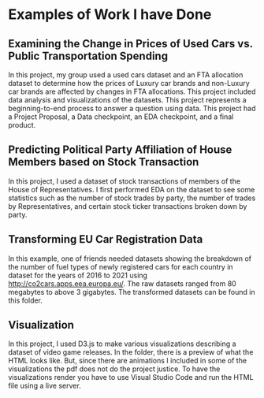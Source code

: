 # Examples of Work I have Done

## Examining the Change in Prices of Used Cars vs. Public Transportation Spending

In this project, my group used a used cars dataset and an FTA allocation dataset to determine how the prices of Luxury car brands and non-Luxury car brands are affected by changes in FTA allocations. This project included data analysis and visualizations of the datasets. This project represents a beginning-to-end process to answer a question using data. This project had a Project Proposal, a Data checkpoint, an EDA checkpoint, and a final product.

## Predicting Political Party Affiliation of House Members based on Stock Transaction

In this project, I used a dataset of stock transactions of members of the House of Representatives. I first performed EDA on the dataset to see some statistics such as the number of stock trades by party, the number of trades by Representatives, and certain stock ticker transactions broken down by party.

## Transforming EU Car Registration Data

In this example, one of friends needed datasets showing the breakdown of the number of fuel types of newly registered cars for each country in dataset for the years of 2016 to 2021 using http://co2cars.apps.eea.europa.eu/. The raw datasets ranged from 80 megabytes to above 3 gigabytes. The transformed datasets can be found in this folder. 

## Visualization

In this project, I used D3.js to make various visualizations describing a dataset of video game releases. In the folder, there is a preview of what the HTML looks like. But, since there are animations I included in some of the visualizations the pdf does not do the project justice. To have the visualizations render you have to use Visual Studio Code and run the HTML file using a live server.
